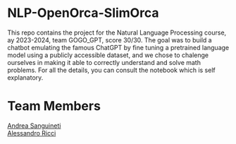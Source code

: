 # NLP-OpenOrca-SlimOrca
This repo contains the project for the Natural Language Processing course, ay 2023-2024, team GOGO_GPT, score 30/30. The goal was to build a chatbot emulating the famous ChatGPT by fine tuning a pretrained language model using a publicly accessible dataset, and we chose to chalenge ourselves in making it able to correctly understand and solve math problems. For all the details, you can consult the notebook which is self explanatory.

# Team Members
[Andrea Sanguineti](https://github.com/AndreaNeti)\
[Alessandro Ricci](https://github.com/alessandro-ricci-16)
